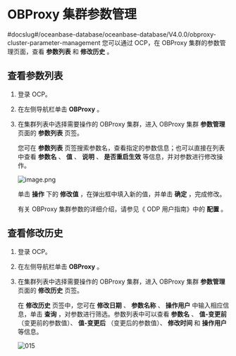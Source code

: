 # OBProxy 集群参数管理
#docslug#/oceanbase-database/oceanbase-database/V4.0.0/obproxy-cluster-parameter-management
您可以通过 OCP，在 OBProxy 集群的参数管理页面，查看 **参数列表** 和 **修改历史** 。

## 查看参数列表

1. 登录 OCP。

2. 在左侧导航栏单击 **OBProxy** 。

3. 在集群列表中选择需要操作的 OBProxy 集群，进入 OBProxy 集群 **参数管理** 页面的 **参数列表** 页签。

   您可在 **参数列表** 页签搜索参数名，查看指定的参数信息；也可以直接在列表中查看 **参数名** 、 **值** 、 **说明** 、 **是否重启生效** 等信息，并对参数进行修改操作。

   ![image.png](https://help-static-aliyun-doc.aliyuncs.com/assets/img/zh-CN/9972988061/p200028.png "image.png")

   单击 **操作** 下的 **修改值** ，在弹出框中填入新的值，并单击 **确定** ，完成修改。

   有关 OBProxy 集群参数的详细介绍，请参见《 ODP 用户指南》中的 **配置** 。

## 查看修改历史

1. 登录 OCP。

2. 在左侧导航栏单击 **OBProxy** 。

3. 在集群列表中选择需要操作的 OBProxy 集群，进入 OBProxy 集群 **参数管理** 页面的 **修改历史** 页签。

   在 **修改历史** 页签中，您可在 **修改日期** 、 **参数名称** 、 **操作用户** 中输入相应信息，单击 **查询** ，对参数进行筛选。参数列表中可以查看 **参数名** 、 **值-变更前** （变更前的参数值）、 **值-变更后** （变更后的参数值）、 **修改时间** 和 **操作用户** 等信息。

   ![015](https://help-static-aliyun-doc.aliyuncs.com/assets/img/zh-CN/0082988061/p201535.png)

